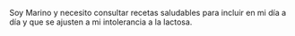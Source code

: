 Soy Marino y necesito consultar recetas saludables para incluir en mi día a día y que se ajusten a mi intolerancia a la lactosa.
